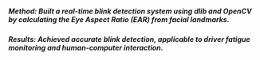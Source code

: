 ##### Method: Built a real-time blink detection system using dlib and OpenCV by calculating the Eye Aspect Ratio (EAR) from facial landmarks.

##### Results: Achieved accurate blink detection, applicable to driver fatigue monitoring and human-computer interaction.
